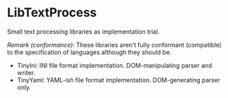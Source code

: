 # LibTextProcess

Small text processing libraries as implementation trial.

*Remark (conformance)*: These libraries aren't fully conformant (compatible) to the specification of languages although they should be.

- TinyIni: INI file format implementation. DOM-manipulating parser and writer.
- TinyYaml: YAML-ish file format implementation. DOM-generating parser only.
